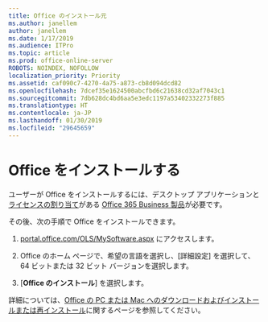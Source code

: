 ```yaml
---
title: Office のインストール元
ms.author: janellem
author: janellem
ms.date: 1/17/2019
ms.audience: ITPro
ms.topic: article
ms.prod: office-online-server
ROBOTS: NOINDEX, NOFOLLOW
localization_priority: Priority
ms.assetid: caf090c7-4270-4a75-a873-cb8d094dcd82
ms.openlocfilehash: 7dcef35e1624500abcfbd6c21638cd32af7043c1
ms.sourcegitcommit: 7db628dc4bd6aa5e3edc1197a53402332273f885
ms.translationtype: HT
ms.contentlocale: ja-JP
ms.lasthandoff: 01/30/2019
ms.locfileid: "29645659"
---
```

# <a name="install-office"></a>Office をインストールする

ユーザーが Office をインストールするには、デスクトップ アプリケーションと[ライセンスの割り当て](https://docs.microsoft.com/office365/admin/subscriptions-and-billing/assign-licenses-to-users)がある [Office 365 Business 製品](https://support.office.com/article/f8ab5e25-bf3f-4a47-b264-174b1ee925fd?wt.mc_id=Alchemy_ClientDIA)が必要です。
  
その後、次の手順で Office をインストールできます。
  
1. [portal.office.com/OLS/MySoftware.aspx](https://portal.office.com/OLS/MySoftware.aspx) にアクセスします。
    
2. Office のホーム ページで、希望の言語を選択し、[詳細設定] を選択して、64 ビットまたは 32 ビット バージョンを選択します。
    
3. [**Office のインストール**] を選択します。
    
詳細については、[Office の PC または Mac へのダウンロードおよびインストールまたは再インストール](https://support.office.com/article/4414eaaf-0478-48be-9c42-23adc4716658?wt.mc_id=Alchemy_ClientDIA)に関するページを参照してください。
  

